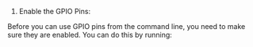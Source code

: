 1. Enable the GPIO Pins:

Before you can use GPIO pins from the command line, you need to make sure they are enabled. You can do this by running:
